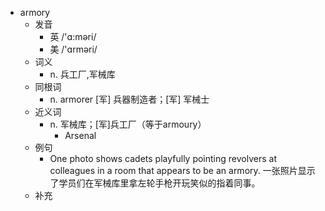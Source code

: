 - armory
  - 发音
    - 英 /'ɑ:məri/
    - 美 /'ɑrməri/
  - 词义
    - n. 兵工厂,军械库
  - 同根词
    - n. armorer [军] 兵器制造者；[军] 军械士
  - 近义词
    - n. 军械库；[军]兵工厂（等于armoury）
      - Arsenal
  - 例句
    - One photo shows cadets playfully pointing revolvers at colleagues in a room that appears to be an armory. 一张照片显示了学员们在军械库里拿左轮手枪开玩笑似的指着同事。
  - 补充